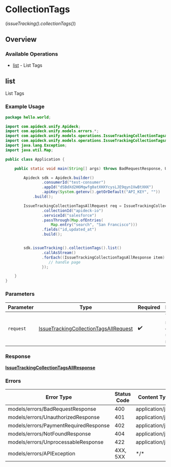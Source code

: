 # CollectionTags
(*issueTracking().collectionTags()*)

## Overview

### Available Operations

* [list](#list) - List Tags

## list

List Tags

### Example Usage

<!-- UsageSnippet language="java" operationID="issueTracking.collectionTagsAll" method="get" path="/issue-tracking/collections/{collection_id}/tags" -->
```java
package hello.world;

import com.apideck.unify.Apideck;
import com.apideck.unify.models.errors.*;
import com.apideck.unify.models.operations.IssueTrackingCollectionTagsAllRequest;
import com.apideck.unify.models.operations.IssueTrackingCollectionTagsAllResponse;
import java.lang.Exception;
import java.util.Map;

public class Application {

    public static void main(String[] args) throws BadRequestResponse, UnauthorizedResponse, PaymentRequiredResponse, NotFoundResponse, UnprocessableResponse, Exception {

        Apideck sdk = Apideck.builder()
                .consumerId("test-consumer")
                .appId("dSBdXd2H6Mqwfg0atXHXYcysLJE9qyn1VwBtXHX")
                .apiKey(System.getenv().getOrDefault("API_KEY", ""))
            .build();

        IssueTrackingCollectionTagsAllRequest req = IssueTrackingCollectionTagsAllRequest.builder()
                .collectionId("apideck-io")
                .serviceId("salesforce")
                .passThrough(Map.ofEntries(
                    Map.entry("search", "San Francisco")))
                .fields("id,updated_at")
                .build();


        sdk.issueTracking().collectionTags().list()
                .callAsStream()
                .forEach((IssueTrackingCollectionTagsAllResponse item) -> {
                   // handle page
                });

    }
}
```

### Parameters

| Parameter                                                                                                 | Type                                                                                                      | Required                                                                                                  | Description                                                                                               |
| --------------------------------------------------------------------------------------------------------- | --------------------------------------------------------------------------------------------------------- | --------------------------------------------------------------------------------------------------------- | --------------------------------------------------------------------------------------------------------- |
| `request`                                                                                                 | [IssueTrackingCollectionTagsAllRequest](../../models/operations/IssueTrackingCollectionTagsAllRequest.md) | :heavy_check_mark:                                                                                        | The request object to use for the request.                                                                |

### Response

**[IssueTrackingCollectionTagsAllResponse](../../models/operations/IssueTrackingCollectionTagsAllResponse.md)**

### Errors

| Error Type                            | Status Code                           | Content Type                          |
| ------------------------------------- | ------------------------------------- | ------------------------------------- |
| models/errors/BadRequestResponse      | 400                                   | application/json                      |
| models/errors/UnauthorizedResponse    | 401                                   | application/json                      |
| models/errors/PaymentRequiredResponse | 402                                   | application/json                      |
| models/errors/NotFoundResponse        | 404                                   | application/json                      |
| models/errors/UnprocessableResponse   | 422                                   | application/json                      |
| models/errors/APIException            | 4XX, 5XX                              | \*/\*                                 |